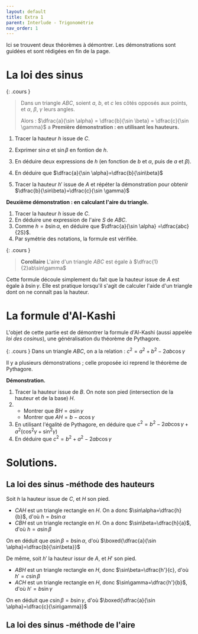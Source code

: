 ```yaml
---
layout: default
title: Extra 1
parent: Interlude - Trigonométrie
nav_order: 1
---
```


Ici se trouvent deux théorèmes à démontrer. Les démonstrations sont guidées et sont rédigées en fin de la page.


# La loi des sinus

{: .cours }
> Dans un triangle $ABC$, soient $a$, $b$, et $c$ les côtés opposés aux points, et $\alpha$, $\beta$, $\gamma$ leurs angles.
>
> Alors : $\dfrac{a}{\sin \alpha} = \dfrac{b}{\sin \beta} = \dfrac{c}{\sin \gamma}$
a
**Première démonstration : en utilisant les hauteurs.**

1. Tracer la hauteur $h$ issue de $C$.
2. Exprimer $\sin \alpha$ et $\sin \beta$ en fontion de $h$.
3. En déduire deux expressions de $h$ (en fonction de $b$ et $\alpha$, puis de $a$ et $\beta$).
4. En déduire que $\dfrac{a}{\sin \alpha}=\dfrac{b}{\sin\beta}$

5. Tracer la hauteur $h'$ issue de $A$ et répéter la démonstration pour obtenir $\dfrac{b}{\sin\beta}=\dfrac{c}{\sin \gamma}$

**Deuxième démonstration : en calculant l'aire du triangle.**

1. Tracer la hauteur $h$ issue de $C$.
2. En déduire une expression de l'aire $S$ de $ABC$.
3. Comme $h=b\sin\alpha$, en déduire que $\dfrac{a}{\sin \alpha} =\dfrac{abc}{2S}$.
4. Par symétrie des notations, la formule est vérifiée.

{: .cours }
> **Corollaire**
> L'aire d'un triangle $ABC$ est égale à $\dfrac{1}{2}ab\sin\gamma$

Cette formule découle simplement du fait que la hauteur issue de $A$ est égale à $b\sin\gamma$. Elle est pratique lorsqu'il s'agit de calculer l'aide d'un triangle dont on ne connaît pas la hauteur.

# La formule d'Al-Kashi

L'objet de cette partie est de démontrer la formule d'Al-Kashi (aussi appelée *loi des cosinus*), une généralisation du théorème de Pythagore.

{: .cours }
Dans un triangle $ABC$, on a la relation : $c^2 = a^2 + b^2 - 2ab\cos\gamma$


Il y a plusieurs démonstrations ; celle proposée ici reprend le théorème de Pythagore.

**Démonstration.**

1. Tracer la hauteur issue de $B$. On note son pied (intersection de la hauteur et de la base) $H$.
2. - Montrer que $BH=a\sin\gamma$
   - Montrer que $AH=b-a\cos\gamma$
3. En utilisant l'égalité de Pythagore, en déduire que $c^2 = b^2 - 2ab\cos\gamma + a^2(\cos^2\gamma + \sin^2\gamma)$
4. En déduire que $c^2=b^2 + a^2 - 2ab\cos\gamma$

# Solutions.

## La loi des sinus -méthode des hauteurs

Soit $h$ la hauteur issue de $C$, et $H$ son pied.
- $CAH$ est un triangle rectangle en $H$. On a donc $\sin\alpha=\dfrac{h}{b}$, d'où $h=b\sin\alpha$
- $CBH$ est un triangle rectangle en $H$. On a donc $\sin\beta=\dfrac{h}{a}$, d'où $h=a\sin\beta$

On en déduit que $a\sin\beta=b\sin\alpha$, d'où $\boxed{\dfrac{a}{\sin \alpha}=\dfrac{b}{\sin\beta}}$

De même, soit $h'$ la hauteur issur de $A$, et $H'$ son pied.
- $ABH$ est un triangle rectangle en $H$, donc $\sin\beta=\dfrac{h'}{c}, d'où $h'=c\sin\beta$
- $ACH$ est un triangle rectangle en $H$, donc $\sin\gamma=\dfrac{h'}{b}$, d'où $h'=b\sin\gamma$

On en déduit que $c\sin\beta=b\sin\gamma$, d'où  $\boxed{\dfrac{a}{\sin \alpha}=\dfrac{c}{\sin\gamma}}$

## La loi des sinus -méthode de l'aire
